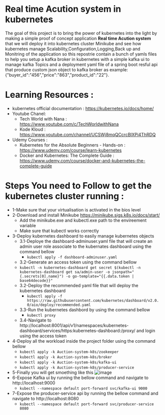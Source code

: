 # Real time Acution system in kubernetes
The goal of this project is to bring the power of kubernetes into the light by making a simple proof of concept application **Real time Acution system** that we will deploy it into kubernetes cluster Minikube and see how kubernetes manage Scalability,Configuration,Logging,Back up and Monitring of the application so this repostrie contain a bunch of yamls files to help you setup a kafka broker in kubernetes with a simple kafka ui to manage kafka Topics and a deployment yaml file of a spring boot resful api that produce custom json object to kafka broker as example: {"buyer_id":"456","price":"863","product_id":"22"}.

# Learning Resources :
* kubernetes official documentation : https://kubernetes.io/docs/home/
* Youtube Chanel:
  * Tech World with Nana : https://www.youtube.com/c/TechWorldwithNana
  * Kode Kloud : https://www.youtube.com/channel/UCSWj8mqQCcrcBlXPi4ThRDQ
* Udemy Courses :
  * Kubernetes for the Absolute Beginners - Hands-on : https://www.udemy.com/course/learn-kubernetes
  * Docker and Kubernetes: The Complete Guide : https://www.udemy.com/course/docker-and-kubernetes-the-complete-guide

# Steps You need to Follow to get the kubernetes cluster running :
* 1-Make sure that your virtualisation is activated in the bios level
* 2-Download and install Minikube https://minikube.sigs.k8s.io/docs/start/
  * Add the minikube.exe and kubectl.exe path to the envireement variable
  * Make sure that kubectl works correctly
* 3-Deploy kubernetes dashboard to easily manage kubernetes objects
  * 3.1-Deploye the dashboard-adminuser.yaml file that will create an admin user role associate to the kubernates dashboard using the command bellow
    * ```kubectl apply -f dashboard-adminuser.yaml```
  * 3.2-Generate an access token using the command bellow
  * ```kubectl -n kubernetes-dashboard get secret $(kubectl -n kubernetes-dashboard get sa/admin-user -o jsonpath="{.secrets[0].name}") -o go-template="{{.data.token | base64decode}}"```
  * 3.2-Deploy the recommended yaml file that will deploy the kubernetes dashboard
    * ```kubectl apply -f https://raw.githubusercontent.com/kubernetes/dashboard/v2.0.0/aio/deploy/recommended.yaml```
  * 3.3-Run the kubernetes dashbord by using the command bellow
    * ```kubectl proxy```
  * 3.4-Navigate to http://localhost:8001/api/v1/namespaces/kubernetes-dashboard/services/https:kubernetes-dashboard:/proxy/ and login using the access token
* 4-Deploy all the workload inside the project folder using the command bellow
  * ```kubectl apply -k Auction-system-k8s/zookeeper```
  * ```kubectl apply -k Auction-system-k8s/broker```
  * ```kubectl apply -k Auction-system-k8s/kafka-ui```
  * ```kubectl apply -k Auction-system-k8s/producer-service```
* 5-Finally you will get smoething like this
![image](https://user-images.githubusercontent.com/40581620/111620859-8bf1b200-87e7-11eb-875b-9102a2a31f38.png)
* 6-Expose Kafka ui by running the bellow command and navigate to http://localhost:9000
  * ```kubectl --namespace default port-forward svc/kafka-ui 9000```
* 7-Expose the producer-service api by running the bellow command and navigate to http://localhost:8080
  * ```kubectl --namespace default port-forward svc/producer-service 8080```

